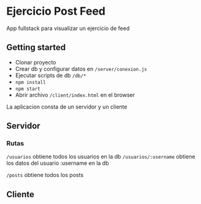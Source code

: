 # Ejercicio Post Feed

App fullstack para visualizar un ejercicio de feed

## Getting started

- Clonar proyecto
- Crear db y configurar datos en `/server/conexion.js`
- Ejecutar scripts de db `/db/*`
- `npm install`
- `npm start`
- Abrir archivo `/client/index.html` en el browser

La aplicacion consta de un servidor y un cliente

## Servidor

### Rutas

`/usuarios` obtiene todos los usuarios en la db
`/usuarios/:username` obtiene los datos del usuario :username en la db

`/posts` obtiene todos los posts

## Cliente

